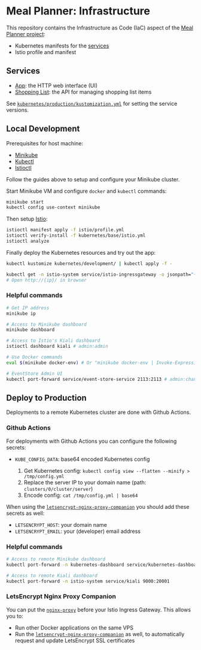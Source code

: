 # Meal Planner: Infrastructure

This repository contains the Infrastructure as Code (IaC) aspect of the [Meal Planner project](https://github.com/users/mauvm/projects/1):

- Kubernetes manifests for the [services](services)
- Istio profile and manifest

## Services

- [App](https://github.com/mauvm/meal-planner-app/): the HTTP web interface (UI)
- [Shopping List](https://github.com/mauvm/meal-planner-shopping-list/): the API for managing shopping list items

See [`kubernetes/production/kustomization.yml`](kubernetes/production/kustomization.yml) for setting the service versions.

## Local Development

Prerequisites for host machine:

- [Minikube](https://kubernetes.io/docs/tasks/tools/install-minikube/)
- [Kubectl](https://kubernetes.io/docs/tasks/tools/install-kubectl/)
- [Istioctl](https://github.com/istio/istio/releases/)

Follow the guides above to setup and configure your Minikube cluster.

Start Minikube VM and configure `docker` and `kubectl` commands:

```bash
minikube start
kubectl config use-context minikube
```

Then setup [Istio](https://istio.io/):

```bash
istioctl manifest apply -f istio/profile.yml
istioctl verify-install -f kubernetes/base/istio.yml
istioctl analyze
```

Finally deploy the Kubernetes resources and try out the app:

```bash
kubectl kustomize kubernetes/development/ | kubectl apply -f -

kubectl get -n istio-system service/istio-ingressgateway -o jsonpath="{$.spec.clusterIP}"
# Open http://{ip}/ in browser
```

### Helpful commands

```bash
# Get IP address
minikube ip

# Access to Minikube dashboard
minikube dashboard

# Access to Istio's Kiali dashboard
istioctl dashboard kiali # admin:admin

# Use Docker commands
eval $(minikube docker-env) # Or "minikube docker-env | Invoke-Expression" on Windows

# EventStore Admin UI
kubectl port-forward service/event-store-service 2113:2113 # admin:changeit
```

## Deploy to Production

Deployments to a remote Kubernetes cluster are done with Github Actions.

### Github Actions

For deployments with Github Actions you can configure the following secrets:

- `KUBE_CONFIG_DATA`: base64 encoded Kubernetes config

  1. Get Kubernetes config: `kubectl config view --flatten --minify > /tmp/config.yml`
  2. Replace the server IP to your domain name (path: `clusters/0/cluster/server`)
  3. Encode config: `cat /tmp/config.yml | base64`

When using the [`letsencrypt-nginx-proxy-companion`](letsencrypt-nginx-proxy-companion) you should add these secrets as well:

- `LETSENCRYPT_HOST`: your domain name
- `LETSENCRYPT_EMAIL`: your (developer) email address

### Helpful commands

```bash
# Access to remote Minikube dashboard
kubectl port-forward -n kubernetes-dashboard service/kubernetes-dashboard 8080:80

# Access to remote Kiali dashboard
kubectl port-forward -n istio-system service/kiali 9000:20001
```

### LetsEncrypt Nginx Proxy Companion

You can put the [`nginx-proxy`](https://github.com/nginx-proxy/nginx-proxy) before your Istio Ingress Gateway. This allows you to:

- Run other Docker applications on the same VPS
- Run the [`letsencrypt-nginx-proxy-companion`](https://github.com/nginx-proxy/docker-letsencrypt-nginx-proxy-companion) as well, to automatically request and update LetsEncrypt SSL certificates
